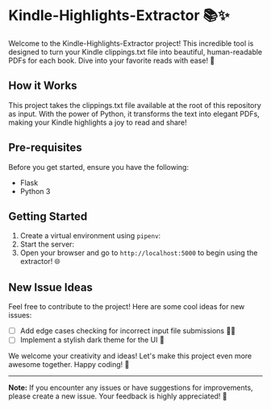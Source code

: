 # Kindle-Highlights-Extractor 📚✨

Welcome to the Kindle-Highlights-Extractor project! This incredible tool is designed to turn your Kindle clippings.txt file into beautiful, human-readable PDFs for each book. Dive into your favorite reads with ease! 🚀

## How it Works
This project takes the clippings.txt file available at the root of this repository as input. With the power of Python, it transforms the text into elegant PDFs, making your Kindle highlights a joy to read and share!

## Pre-requisites
Before you get started, ensure you have the following:
- Flask
- Python 3

## Getting Started
1. Create a virtual environment using `pipenv`:
2. Start the server:
3. Open your browser and go to `http://localhost:5000` to begin using the extractor! 🌐

## New Issue Ideas
Feel free to contribute to the project! Here are some cool ideas for new issues:
- [ ] Add edge cases checking for incorrect input file submissions 🕵️‍♂️
- [ ] Implement a stylish dark theme for the UI 🌙

We welcome your creativity and ideas! Let's make this project even more awesome together. Happy coding! 🎉

---

**Note:** If you encounter any issues or have suggestions for improvements, please create a new issue. Your feedback is highly appreciated! 🙌
